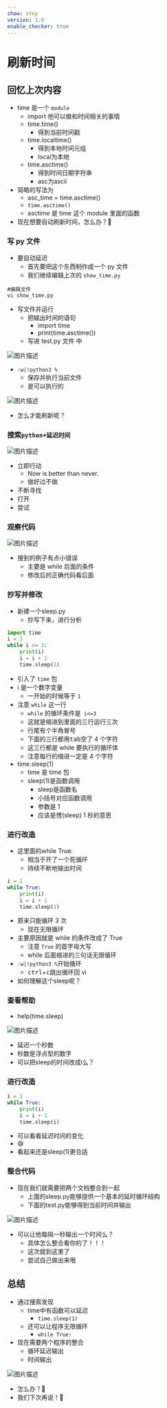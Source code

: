 ```yaml
---
show: step
version: 1.0
enable_checker: true
---
```


# 刷新时间

## 回忆上次内容

- time 是一个 `module`
	- import 他可以做和时间相关的事情
	- time.time() 
		- 得到当前时间戳
	- time.localtime() 
		- 得到本地时间元组
		- local为本地
	- time.asctime() 
		- 得到时间日期字符串
		- asc为ascii
- 简略的写法为
    - asc_time = time.asctime()
	- `time.asctime()`
	- asctime 是 time 这个 module 里面的函数
- 现在想要自动刷新时间，怎么办？🤔

### 写 py 文件

- 要自动延迟
	- 首先要把这个东西制作成一个 py 文件
	- 我们继续编辑上次的 `show_time.py`

```shell
#编辑文件
vi show_time.py
```

- 写文件并运行
	- 把输出时间的语句
		- import time
		- print(time.asctime())
	- 写进 test.py 文件 中

![图片描述](https://doc.shiyanlou.com/courses/uid1190679-20220930-1664546798626)

- `:w|!python3 %`
	- 保存并执行当前文件
	- 是可以执行的

![图片描述](https://doc.shiyanlou.com/courses/uid1190679-20220318-1647606865254)

- 怎么才能刷新呢？

### 搜索`python+延迟时间`

![图片描述](https://doc.shiyanlou.com/courses/uid1190679-20210220-1613828880628)

- 立即行动
	- Now is better than never.
	- 做好过不做
- 不断寻找
- 打开
- 尝试

### 观察代码

![图片描述](https://doc.shiyanlou.com/courses/uid1190679-20210220-1613828968027)

- 搜到的例子有点小错误
	- 主要是 while 后面的条件
	- 修改后的正确代码看后面

### 抄写并修改

- 新建一个sleep.py
	- 抄写下来，进行分析

```python
import time
i = 1
while i <= 3:
	print(i)
	i = i + 1
	time.sleep(1)
```

- 引入了 `time` 包
- i 是一个数字变量
  - 一开始的时候等于 `1`
- 注意 `while` 这一行
  - `while` 的循环条件是` i<=3`
  - 这就是缩进到里面的三行运行三次
  - 行尾有个半角冒号
  - 下面的三行都用<kbd>tab</kbd>空了 4 个字符
  - 这三行都是 while 要执行的循环体
  - 注意每行的缩进一定是 4 个字符
- time.sleep(1)
  - time 是 time 包
  - sleep(1)是函数调用
	- sleep是函数名 
	- 小括号对应函数调用
	- 参数是 1
	- 应该是愣(sleep) 1 秒的意思

### 进行改造

- 这里面的while True:
	- 相当于开了一个死循环
	- 持续不断地输出时间

```python
i = 1
while True:
	print(i)
	i = i + 1
	time.sleep(1)
```

- 原来只能循环 3 次
  - 现在无限循环
- 主要原因就是 while 的条件改成了 True
  - 注意 `True` 的首字母大写
  - while 后面缩进的三句话无限循环
- `:w|!python3 %`开始循环
  - <kbd>ctrl</kbd>+<kbd>c</kbd>跳出循环回 vi
- 如何理解这个sleep呢？

### 查看帮助

- help(time.sleep)

![图片描述](https://doc.shiyanlou.com/courses/uid1190679-20220930-1664547050943)

- 延迟一个秒数
- 秒数是浮点型的数字
- 可以把sleep的时间改成i么？


### 进行改造

```python
i = 1
while True:
	print(i)
	i = i + 1
	time.sleep(i)
```

- 可以看看延迟时间的变化
- 😄
- 看起来还是sleep(1)更合适


### 整合代码

- 现在我们就需要把两个文档整合到一起
  - 上面的sleep.py能够提供一个基本的延时循环结构
  - 下面的test.py能够得到当前时间并输出

![图片描述](https://doc.shiyanlou.com/courses/uid1190679-20221007-1665148472369)

- 可以让他每隔一秒输出一个时间么？
	- 具体怎么整合看你的了！！！
	- 这次就到这里了
	- 尝试自己做出来哦

## 总结

- 通过搜索发现
	- time中有函数可以延迟
	    - `time.sleep(1)`
	- 还可以让程序无限循环
	  - `while True:`
- 现在需要两个程序的整合
	- 循环延迟输出
	- 时间输出

![图片描述](https://doc.shiyanlou.com/courses/uid1190679-20220930-1664547170898)

- 怎么办？🤔
- 我们下次再说！👋
